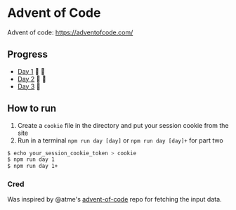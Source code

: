 # Advent of Code

Advent of code: https://adventofcode.com/

## Progress

- [Day 1](https://github.com/kotlinski/advent-of-code/tree/main/src/2021/day-01) 🌟 🌟
- [Day 2](https://github.com/kotlinski/advent-of-code/tree/main/src/2021/day-02) 🌟 🌟
- [Day 3](https://github.com/kotlinski/advent-of-code/tree/main/src/2021/day-03) 🌟

## How to run

1. Create a `cookie` file in the directory and put your session cookie from the site
2. Run in a terminal `npm run day [day]` or `npm run day [day]+` for part two

```sh
$ echo your_session_cookie_token > cookie
$ npm run day 1
$ npm run day 1+
```

### Cred

Was inspired by @atme's [advent-of-code](https://github.com/atme/advent-of-code-2021) repo for fetching the input data.
